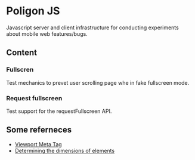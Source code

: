 # Poligon JS

Javascript server and client infrastructure for conducting experiments
about mobile web features/bugs.

## Content

### Fullscren

Test mechanics to prevet user scrolling page whe in fake fullscreen mode.

### Request fullscreen

Test support for the requestFullscreen API.

## Some referneces

  - [Viewport Meta Tag][1]
  - [Determining the dimensions of elements][2]



[1]: https://developer.mozilla.org/en/docs/Mozilla/Mobile/Viewport_meta_tag
[2]: https://developer.mozilla.org/en-US/docs/Determining_the_dimensions_of_elements
